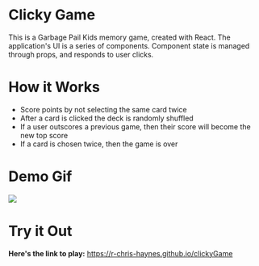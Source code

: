 # Clicky Game 

This is a Garbage Pail Kids memory game, created with React.  The application's UI is a series of components. Component state is managed through props, and responds to user clicks.

# How it Works
* Score points by not selecting the same card twice 
* After a card is clicked the deck is randomly shuffled
* If a user outscores a previous game, then their score will become the new top score 
* If a card is chosen twice, then the game is over  

# Demo Gif
![](clickyGif4.gif)

# Try it Out
**Here's the link to play:** 
  https://r-chris-haynes.github.io/clickyGame

